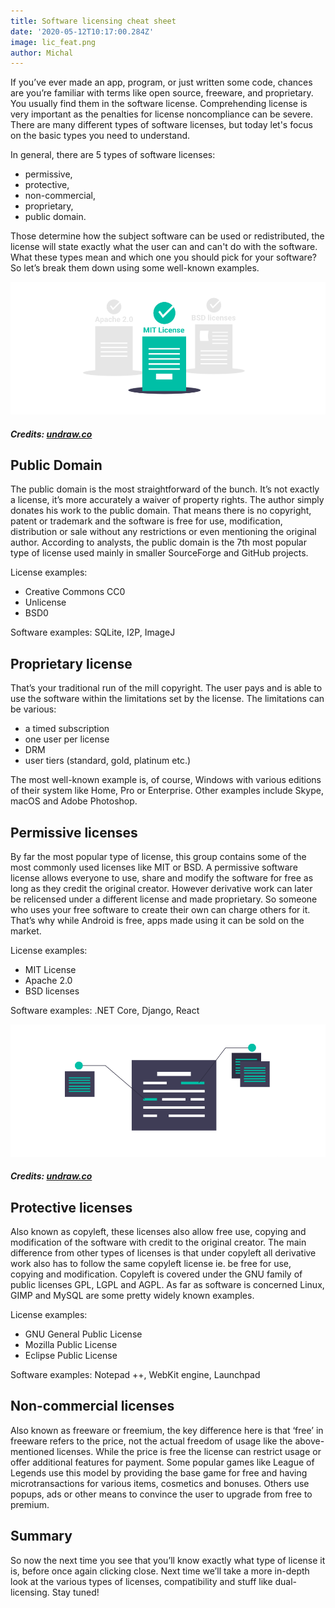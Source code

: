 ```yaml
---
title: Software licensing cheat sheet
date: '2020-05-12T10:17:00.284Z'
image: lic_feat.png
author: Michal
---
```


If you’ve ever made an app, program, or just written some code, chances are you’re familiar with terms like open source, freeware, and proprietary. You usually find them in the software license. Comprehending license is very important as the penalties for license noncompliance can be severe. There are many different types of software licenses, but today let's focus on the basic types you need to understand.

In general, there are 5 types of software licenses: 

- permissive, 
- protective, 
- non-commercial, 
- proprietary,
- public domain.

Those determine how the subject software can be used or redistributed, the license will state exactly what the user can and can't do with the software. What these types mean and which one you should pick for your software? So let’s break them down using some well-known examples.

![Type of software licenses](licenses.png)
##### Credits: [undraw.co](https://undraw.co/)

## Public Domain

The public domain is the most straightforward of the bunch. It’s not exactly a license, it’s more accurately a waiver of property rights. The author simply donates his work to the public domain. That means there is no copyright, patent or trademark and the software is free for use, modification, distribution or sale without any restrictions or even mentioning the original author. According to analysts, the public domain is the 7th most popular type of license used mainly in smaller SourceForge and GitHub projects. 

License examples:
- Creative Commons CC0
- Unlicense
- BSD0

Software examples: SQLite, I2P, ImageJ


## Proprietary license

That’s your traditional run of the mill copyright. The user pays and is able to use the software within the limitations set by the license. The limitations can be various: 

- a timed subscription 
- one user per license
- DRM
- user tiers (standard, gold, platinum etc.)


The most well-known example is, of course, Windows with various editions of their system like Home, Pro or Enterprise. Other examples include Skype, macOS and Adobe Photoshop.

## Permissive licenses

By far the most popular type of license, this group contains some of the most commonly used licenses like MIT or BSD. A permissive software license allows everyone to use, share and modify the software for free as long as they credit the original creator. However derivative work can later be relicensed under a different license and made proprietary. So someone who uses your free software to create their own can charge others for it. That’s why while Android is free, apps made using it can be sold on the market.

License examples: 
- MIT License
- Apache 2.0
- BSD licenses

Software examples: .NET Core, Django, React

![There are many licenses types](licenses2.png)
##### Credits: [undraw.co](https://undraw.co/)

## Protective licenses

Also known as copyleft, these licenses also allow free use, copying and modification of the software with credit to the original creator. The main difference from other types of licenses is that under copyleft all derivative work also has to follow the same copyleft license ie. be free for use, copying and modification. Copyleft is covered under the GNU family of public licenses GPL, LGPL and AGPL. As far as software is concerned Linux, GIMP and MySQL are some pretty widely known examples.

License examples:
- GNU General Public License
- Mozilla Public License
- Eclipse Public License

Software examples: Notepad ++, WebKit engine, Launchpad


## Non-commercial licenses

Also known as freeware or freemium, the key difference here is that ‘free’ in freeware refers to the price, not the actual freedom of usage like the above-mentioned licenses. While the price is free the license can restrict usage or offer additional features for payment. Some popular games like League of Legends use this model by providing the base game for free and having microtransactions for various items, cosmetics and bonuses. Others use popups, ads or other means to convince the user to upgrade from free to premium. 

## Summary

So now the next time you see that you’ll know exactly what type of license it is, before once again clicking close. Next time we’ll take a more in-depth look at the various types of licenses, compatibility and stuff like dual-licensing. Stay tuned!

